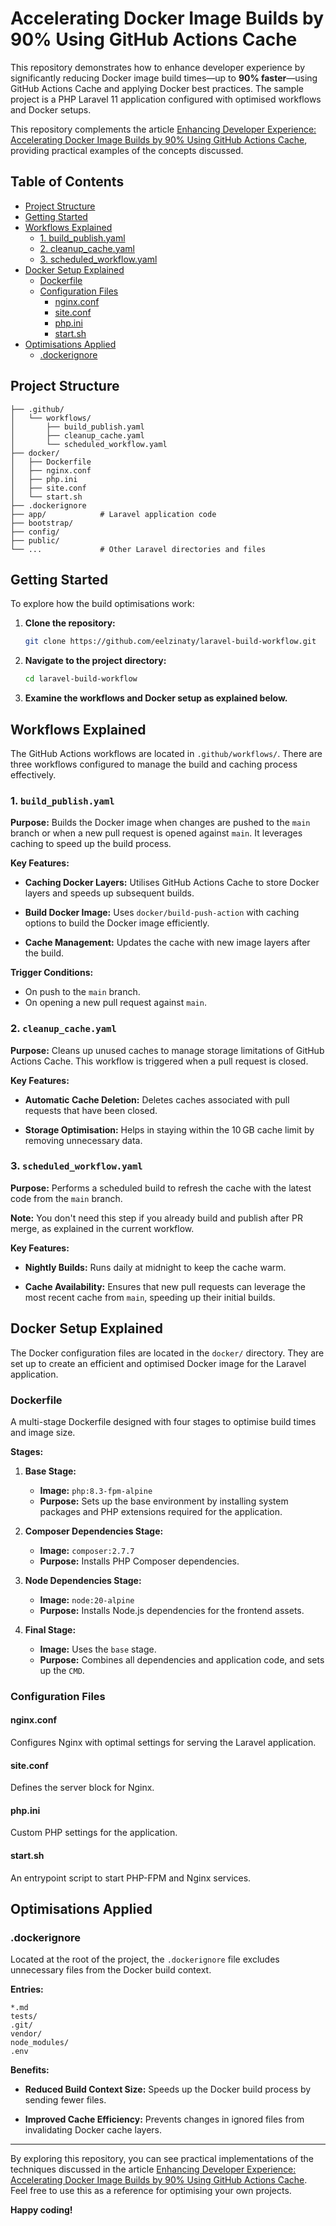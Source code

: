 
# Accelerating Docker Image Builds by 90% Using GitHub Actions Cache

This repository demonstrates how to enhance developer experience by significantly reducing Docker image build times—up to **90% faster**—using GitHub Actions Cache and applying Docker best practices. The sample project is a PHP Laravel 11 application configured with optimised workflows and Docker setups.

This repository complements the article [Enhancing Developer Experience: Accelerating Docker Image Builds by 90% Using GitHub Actions Cache](https://medium.com/@eelzinaty/enhancing-developer-experience-accelerating-docker-image-builds-by-90-using-github-actions-cache-839acf09196c), providing practical examples of the concepts discussed.


## Table of Contents

- [Project Structure](#project-structure)
- [Getting Started](#getting-started)
- [Workflows Explained](#workflows-explained)
  - [1. build_publish.yaml](#1-build_publishyaml)
  - [2. cleanup_cache.yaml](#2-cleanup_cacheyaml)
  - [3. scheduled_workflow.yaml](#3-scheduled_workflowyaml)
- [Docker Setup Explained](#docker-setup-explained)
  - [Dockerfile](#dockerfile)
  - [Configuration Files](#configuration-files)
    - [nginx.conf](#nginxconf)
    - [site.conf](#siteconf)
    - [php.ini](#phpini)
    - [start.sh](#startsh)
- [Optimisations Applied](#optimisations-applied)
  - [.dockerignore](#dockerignore)

## Project Structure

```
├── .github/
│   └── workflows/
│       ├── build_publish.yaml
│       ├── cleanup_cache.yaml
│       └── scheduled_workflow.yaml
├── docker/
│   ├── Dockerfile
│   ├── nginx.conf
│   ├── php.ini
│   ├── site.conf
│   └── start.sh
├── .dockerignore
├── app/            # Laravel application code
├── bootstrap/
├── config/
├── public/
└── ...             # Other Laravel directories and files
```

## Getting Started

To explore how the build optimisations work:

1. **Clone the repository:**

   ```bash
   git clone https://github.com/eelzinaty/laravel-build-workflow.git
   ```

2. **Navigate to the project directory:**

   ```bash
   cd laravel-build-workflow
   ```

3. **Examine the workflows and Docker setup as explained below.**

## Workflows Explained

The GitHub Actions workflows are located in `.github/workflows/`. There are three workflows configured to manage the build and caching process effectively.

### 1. `build_publish.yaml`

**Purpose:** Builds the Docker image when changes are pushed to the `main` branch or when a new pull request is opened against `main`. It leverages caching to speed up the build process.

**Key Features:**

- **Caching Docker Layers:**
  Utilises GitHub Actions Cache to store Docker layers and speeds up subsequent builds.

- **Build Docker Image:**
  Uses `docker/build-push-action` with caching options to build the Docker image efficiently.

- **Cache Management:**
  Updates the cache with new image layers after the build.

**Trigger Conditions:**

- On push to the `main` branch.
- On opening a new pull request against `main`.

### 2. `cleanup_cache.yaml`

**Purpose:** Cleans up unused caches to manage storage limitations of GitHub Actions Cache. This workflow is triggered when a pull request is closed.

**Key Features:**

- **Automatic Cache Deletion:**
  Deletes caches associated with pull requests that have been closed.

- **Storage Optimisation:**
  Helps in staying within the 10 GB cache limit by removing unnecessary data.

### 3. `scheduled_workflow.yaml`
**Purpose:** Performs a scheduled build to refresh the cache with the latest code from the `main` branch.

**Note:** You don't need this step if you already build and publish after PR merge, as explained in the current workflow.

**Key Features:**

- **Nightly Builds:**
  Runs daily at midnight to keep the cache warm.

- **Cache Availability:**
  Ensures that new pull requests can leverage the most recent cache from `main`, speeding up their initial builds.

## Docker Setup Explained

The Docker configuration files are located in the `docker/` directory. They are set up to create an efficient and optimised Docker image for the Laravel application.

### Dockerfile

A multi-stage Dockerfile designed with four stages to optimise build times and image size.

**Stages:**

1. **Base Stage:**

   - **Image:** `php:8.3-fpm-alpine`
   - **Purpose:** Sets up the base environment by installing system packages and PHP extensions required for the application.

2. **Composer Dependencies Stage:**

   - **Image:** `composer:2.7.7`
   - **Purpose:** Installs PHP Composer dependencies.

3. **Node Dependencies Stage:**

   - **Image:** `node:20-alpine`
   - **Purpose:** Installs Node.js dependencies for the frontend assets.

4. **Final Stage:**

   - **Image:** Uses the `base` stage.
   - **Purpose:** Combines all dependencies and application code, and sets up the `CMD`.

### Configuration Files

#### nginx.conf

Configures Nginx with optimal settings for serving the Laravel application.

#### site.conf

Defines the server block for Nginx.

#### php.ini

Custom PHP settings for the application.

#### start.sh

An entrypoint script to start PHP-FPM and Nginx services.

## Optimisations Applied

### .dockerignore

Located at the root of the project, the `.dockerignore` file excludes unnecessary files from the Docker build context.

**Entries:**

```
*.md
tests/
.git/
vendor/
node_modules/
.env
```

**Benefits:**

- **Reduced Build Context Size:**
  Speeds up the Docker build process by sending fewer files.

- **Improved Cache Efficiency:**
  Prevents changes in ignored files from invalidating Docker cache layers.

---

By exploring this repository, you can see practical implementations of the techniques discussed in the article [Enhancing Developer Experience: Accelerating Docker Image Builds by 90% Using GitHub Actions Cache](https://medium.com/@eelzinaty/enhancing-developer-experience-accelerating-docker-image-builds-by-90-using-github-actions-cache-839acf09196c). Feel free to use this as a reference for optimising your own projects.

**Happy coding!**
